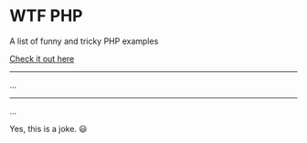 # WTF PHP
A list of funny and tricky PHP examples

[Check it out here](http://php.net/manual/en/langref.php)

---

...

---

...

Yes, this is a joke. :smiley:
